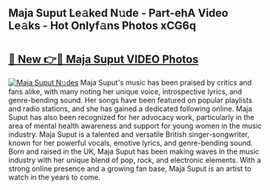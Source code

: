 ## Maja Suput Le𝚊ked N𝚞de - Part-ehA Video Le𝚊ks - Hot Onlyf𝚊ns Photos xCG6q

# <h2><a href="http://ac32428.deff.icu/?id=Maja+Suput">🔗 New 👉🔴 Maja Suput VIDEO Photos</a></h2>

[![Maja Suput N𝚞des](https://i.imgur.com/rIISA9y.gif)](http://ac32428.deff.icu/?id=Maja+Suput)
Maja Suput's music has been praised by critics and fans alike, with many noting her unique voice, introspective lyrics, and genre-bending sound. Her songs have been featured on popular playlists and radio stations, and she has gained a dedicated following online. Maja Suput has also been recognized for her advocacy work, particularly in the area of mental health awareness and support for young women in the music industry. Maja Suput is a talented and versatile British singer-songwriter, known for her powerful vocals, emotive lyrics, and genre-bending sound. Born and raised in the UK, Maja Suput has been making waves in the music industry with her unique blend of pop, rock, and electronic elements. With a strong online presence and a growing fan base, Maja Suput is an artist to watch in the years to come.
